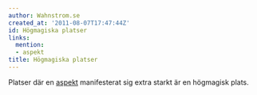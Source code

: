 ```yaml
---
author: Wahnstrom.se
created_at: '2011-08-07T17:47:44Z'
id: Högmagiska platser
links:
  mention:
  - aspekt
title: Högmagiska platser
---
```


Platser där en [aspekt] manifesterat sig extra starkt är en högmagisk plats.

  [aspekt]: aspekt